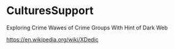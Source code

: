 # CulturesSupport
Exploring Crime Wawes of Crime Groups With Hint of Dark Web


https://en.wikipedia.org/wiki/XDedic

